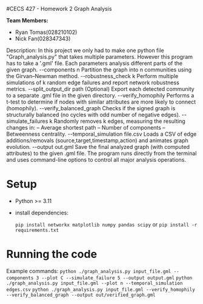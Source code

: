 #CECS 427 - Homework 2 Graph Analysis

**Team Members:**
- Ryan Tomas(028210102)
- Nick Fan(028347343)

Description:
In this project we only had to make one python file "Graph_analysis.py" that takes multiple parameters. However this program has to take a '.gml' file. Each parameters analysis different parts of the given graph.
--components n
Partition the graph into n communities using the Girvan–Newman method.
--robustness_check k	Perform multiple simulations of k random edge failures and report network robustness metrics.
--split_output_dir path	(Optional) Export each detected community to a separate .gml file in the given directory.
--verify_homophily	Performs a t-test to determine if nodes with similar attributes are more likely to connect (homophily).
--verify_balanced_graph	Checks if the signed graph is structurally balanced (no cycles with odd number of negative edges).
--simulate_failures k	Randomly removes k edges, measuring the resulting changes in:
– Average shortest path
– Number of components
– Betweenness centrality.
--temporal_simulation file.csv	Loads a CSV of edge additions/removals (source,target,timestamp,action) and animates graph evolution.
--output out.gml	Save the final analyzed graph (with computed attributes) to the given .gml file.
The program runs directly from the terminal and uses command-line options to control all major analysis operations.

# Setup
- Python >= 3.11
- install dependencies:

    `pip install networkx matplotlib numpy pandas scipy` or `pip install -r requirements.txt` 

# Running the code
Example commands: 
`python ./graph_analysis.py input_file.gml --components 3 --plot C --simulate_failure 5 --output output.gml`
`python ./graph_analysis.py input_file.gml --plot n --temporal_simulation edges.csv`
`python ./graph_analysis.py input_file.gml --verify_homophily --verify_balanced_graph --output out/verified_graph.gml` 

